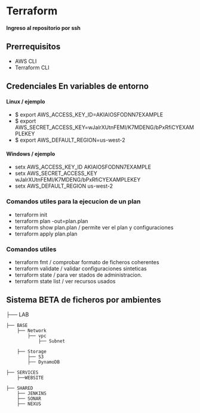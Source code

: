 # Terraform
#### Ingreso al repositorio por ssh

## Prerrequisitos

- AWS CLI
- Terraform CLI

## Credenciales En variables de entorno
#### Linux / ejemplo

- $ export AWS_ACCESS_KEY_ID=AKIAIOSFODNN7EXAMPLE
- $ export AWS_SECRET_ACCESS_KEY=wJalrXUtnFEMI/K7MDENG/bPxRfiCYEXAMPLEKEY
- $ export AWS_DEFAULT_REGION=us-west-2

#### Windows / ejemplo

- setx AWS_ACCESS_KEY_ID AKIAIOSFODNN7EXAMPLE
- setx AWS_SECRET_ACCESS_KEY wJalrXUtnFEMI/K7MDENG/bPxRfiCYEXAMPLEKEY
- setx AWS_DEFAULT_REGION us-west-2

### Comandos utiles para la ejecucion de un plan

- terraform init 
- terraform plan -out=plan.plan
- terraform show plan.plan / permite ver el plan y configuraciones
- terraform apply plan.plan

### Comandos utiles

- terraform fmt / comprobar formato de ficheros coherentes
- terraform validate / validar configuraciones sinteticas
- terraform state / para ver stados de administracion. 
- terraform state list / ver recursos usados

## Sistema BETA de ficheros por ambientes
├── LAB

    ├── BASE
        ├── Network
            ├── vpc
                ├── Subnet

        ├── Storage
            ├── S3
            ├── DynamoDB

    ├── SERVICES
        ├──WEBSITE

    ├── SHARED
        ├── JENKINS
        ├── SONAR
        ├── NEXUS